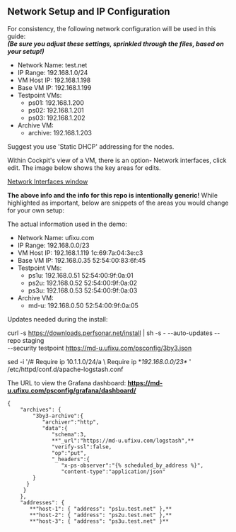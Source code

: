 ## Network Setup and IP Configuration

For consistency, the following network configuration will be used in this guide:  
**_(Be sure you adjust these settings, sprinkled through the files, based on your setup!)_**

- Network Name: test.net
- IP Range: 192.168.1.0/24
- VM Host IP: 192.168.1.198
- Base VM IP: 192.168.1.199
- Testpoint VMs:
	- ps01: 192.168.1.200
	- ps02: 192.168.1.201
	- ps03: 192.168.1.202
- Archive VM:
	- archive: 192.168.1.203
    
Suggest you use 'Static DHCP' addressing for the nodes. 

Within Cockpit's view of a VM, there is an option- Network interfaces, click edit.  The image below shows the key areas for edits.

[Network Interfaces window](Network-Edit.png)

**The above info and the info for this repo is intentionally generic!**  While highlighted as important, below are snippets of the areas you would change for your own setup:

The actual information used in the demo:
- Network Name: ufixu.com
- IP Range: 192.168.0.0/23
- VM Host IP: 192.168.1.119 1c:69:7a:04:3e:c3
- Base VM IP:  192.168.0.35 52:54:00:83:6f:45
- Testpoint VMs:
	- ps1u: 192.168.0.51 52:54:00:9f:0a:01
	- ps2u: 192.168.0.52 52:54:00:9f:0a:02
	- ps3u: 192.168.0.53 52:54:00:9f:0a:03
- Archive VM:
	- md-u: 192.168.0.50 52:54:00:9f:0a:05

Updates needed during the install:  

curl -s https://downloads.perfsonar.net/install  | sh -s - --auto-updates --repo staging \
--security testpoint https://md-u.ufixu.com/psconfig/3by3.json

sed -i '/# Require ip 10.1.1.0\/24/a \ Require ip **192.168.0.0\/23\** ' \
/etc/httpd/conf.d/apache-logstash.conf

The URL to view the Grafana dashboard:
**https://md-u.ufixu.com/psconfig/grafana/dashboard/**

````
{
    "archives": {
        "3by3-archive":{
           "archiver":"http",
           "data":{
              "schema":3,
              **"_url":"https://md-u.ufixu.com/logstash",**
              "verify-ssl":false,
              "op":"put",
              "_headers":{
                 "x-ps-observer":"{% scheduled_by_address %}",
                 "content-type":"application/json"
        }
      }
     }
    },
    "addresses": {
       **"host-1": { "address": "ps1u.test.net" },**
       **"host-2": { "address": "ps2u.test.net" },**
       **"host-3": { "address": "ps3u.test.net" }**
````